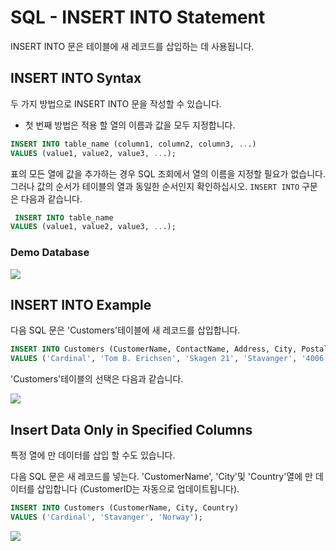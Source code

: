 # SQL - INSERT INTO Statement

INSERT INTO 문은 테이블에 새 레코드를 삽입하는 데 사용됩니다.

## INSERT INTO Syntax


두 가지 방법으로 INSERT INTO 문을 작성할 수 있습니다. 

 - 첫 번째 방법은 적용 할 열의 이름과 값을 모두 지정합니다.
 
```sql
INSERT INTO table_name (column1, column2, column3, ...)
VALUES (value1, value2, value3, ...);
```

 표의 모든 열에 값을 추가하는 경우 SQL 조회에서 열의 이름을 지정할 필요가 없습니다. 
 그러나 값의 순서가 테이블의 열과 동일한 순서인지 확인하십시오. 
`INSERT INTO` 구문은 다음과 같습니다.

```sql
 INSERT INTO table_name
VALUES (value1, value2, value3, ...);
```

### Demo Database

![](///Users/janggunhee/projects/md-file/sql-md/images/demo%203.png)


## INSERT INTO Example

다음 SQL 문은 'Customers'테이블에 새 레코드를 삽입합니다.

```sql
INSERT INTO Customers (CustomerName, ContactName, Address, City, PostalCode, Country)
VALUES ('Cardinal', 'Tom B. Erichsen', 'Skagen 21', 'Stavanger', '4006', 'Norway');
```
'Customers'테이블의 선택은 다음과 같습니다.

![](///Users/janggunhee/projects/md-file/sql-md/images/insert-into.png)

## Insert Data Only in Specified Columns

특정 열에 만 데이터를 삽입 할 수도 있습니다. 

다음 SQL 문은 새 레코드를 넣는다. 'CustomerName', 'City'및 'Country'열에 만 데이터를 삽입합니다 (CustomerID는 자동으로 업데이트됩니다).

```sql
INSERT INTO Customers (CustomerName, City, Country)
VALUES ('Cardinal', 'Stavanger', 'Norway');
```
![](///Users/janggunhee/projects/md-file/sql-md/images/insert-into2.png)
